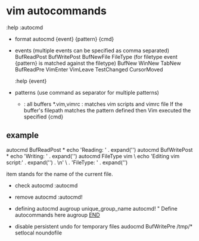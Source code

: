 # vim autocommands

:help :autocmd

- format
  autocmd {event} {pattern} {cmd}

- events (multiple events can be specified as comma separated)
  BufReadPost
  BufWritePost
  BufNewFile
  FileType (for filetype event {pattern} is matched against the filetype)
  BufNew
  WinNew
  TabNew
  BufReadPre
  VimEnter
  VimLeave
  TestChanged
  CursorMoved

  :help {event}

- patterns (use command as separator for multiple patterns)
  * : all buffers
  *.vim,vimrc : matches vim scripts and vimrc file
If the buffer's filepath matches the pattern defined then Vim executed the specified {cmd}

## example
autocmd BufReadPost * echo 'Reading: ' . expand('<afile>')
autocmd BufWritePost * echo 'Writing: ' . expand('<afile>')
autocmd FileType vim
      \ echo 'Editing vim script:' . expand('<afile>') . \n'
      \ . 'FileType: ' . expand('<amatch>')

<afile> item stands for the name of the current file.


- check autocmd
  :autocmd <name of command>
- remove autocmd
  :autocmd! <name>

- defining autocmd
  augroup unique_group_name
    autocmd!
    " Define autocommands here
  augroup [END](END)

- disable persistent undo for temporary files
audocmd BufWritePre /tmp/* setlocal noundofile

